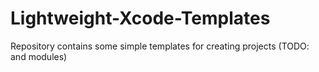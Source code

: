 # Lightweight-Xcode-Templates
Repository contains some simple templates for creating projects (TODO: and modules)
